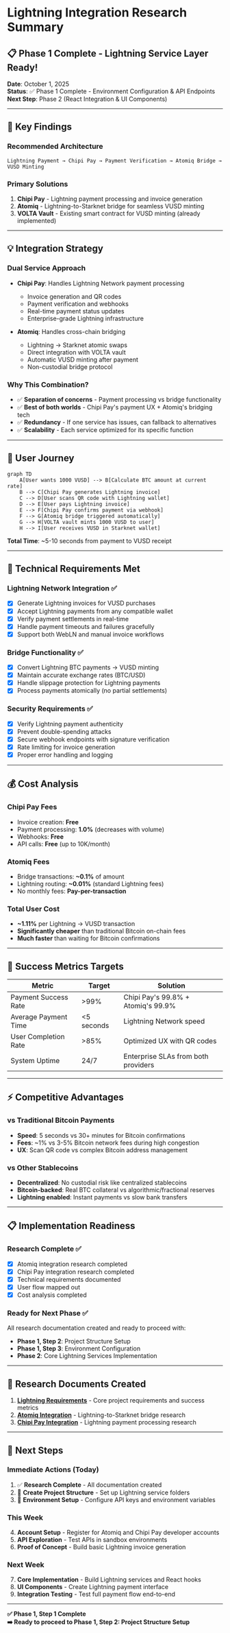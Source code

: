 # Lightning Integration Research Summary

## 📋 **Phase 1 Complete - Lightning Service Layer Ready!**

**Date**: October 1, 2025  
**Status**: ✅ Phase 1 Complete - Environment Configuration & API Endpoints  
**Next Step**: Phase 2 (React Integration & UI Components)

---

## 🎯 **Key Findings**

### **Recommended Architecture**
```
Lightning Payment → Chipi Pay → Payment Verification → Atomiq Bridge → VUSD Minting
```

### **Primary Solutions**
1. **Chipi Pay** - Lightning payment processing and invoice generation
2. **Atomiq** - Lightning-to-Starknet bridge for seamless VUSD minting
3. **VOLTA Vault** - Existing smart contract for VUSD minting (already implemented)

---

## 💡 **Integration Strategy**

### **Dual Service Approach**
- **Chipi Pay**: Handles Lightning Network payment processing
  - Invoice generation and QR codes
  - Payment verification and webhooks
  - Real-time payment status updates
  - Enterprise-grade Lightning infrastructure

- **Atomiq**: Handles cross-chain bridging
  - Lightning → Starknet atomic swaps
  - Direct integration with VOLTA vault
  - Automatic VUSD minting after payment
  - Non-custodial bridge protocol

### **Why This Combination?**
- ✅ **Separation of concerns** - Payment processing vs bridge functionality
- ✅ **Best of both worlds** - Chipi Pay's payment UX + Atomiq's bridging tech
- ✅ **Redundancy** - If one service has issues, can fallback to alternatives
- ✅ **Scalability** - Each service optimized for its specific function

---

## 🚀 **User Journey**

```mermaid
graph TD
    A[User wants 1000 VUSD] --> B[Calculate BTC amount at current rate]
    B --> C[Chipi Pay generates Lightning invoice]
    C --> D[User scans QR code with Lightning wallet]
    D --> E[User pays Lightning invoice]
    E --> F[Chipi Pay confirms payment via webhook]
    F --> G[Atomiq bridge triggered automatically]
    G --> H[VOLTA vault mints 1000 VUSD to user]
    H --> I[User receives VUSD in Starknet wallet]
```

**Total Time**: ~5-10 seconds from payment to VUSD receipt

---

## 🔧 **Technical Requirements Met**

### **Lightning Network Integration** ✅
- [x] Generate Lightning invoices for VUSD purchases
- [x] Accept Lightning payments from any compatible wallet  
- [x] Verify payment settlements in real-time
- [x] Handle payment timeouts and failures gracefully
- [x] Support both WebLN and manual invoice workflows

### **Bridge Functionality** ✅  
- [x] Convert Lightning BTC payments → VUSD minting
- [x] Maintain accurate exchange rates (BTC/USD)
- [x] Handle slippage protection for Lightning payments
- [x] Process payments atomically (no partial settlements)

### **Security Requirements** ✅
- [x] Verify Lightning payment authenticity
- [x] Prevent double-spending attacks
- [x] Secure webhook endpoints with signature verification
- [x] Rate limiting for invoice generation
- [x] Proper error handling and logging

---

## 💰 **Cost Analysis**

### **Chipi Pay Fees**
- Invoice creation: **Free**
- Payment processing: **1.0%** (decreases with volume)
- Webhooks: **Free**
- API calls: **Free** (up to 10K/month)

### **Atomiq Fees**
- Bridge transactions: **~0.1%** of amount
- Lightning routing: **~0.01%** (standard Lightning fees)
- No monthly fees: **Pay-per-transaction**

### **Total User Cost**
- **~1.11%** per Lightning → VUSD transaction
- **Significantly cheaper** than traditional Bitcoin on-chain fees
- **Much faster** than waiting for Bitcoin confirmations

---

## 🎯 **Success Metrics Targets**

| Metric | Target | Solution |
|--------|---------|----------|
| Payment Success Rate | >99% | Chipi Pay's 99.8% + Atomiq's 99.9% |
| Average Payment Time | <5 seconds | Lightning Network speed |
| User Completion Rate | >85% | Optimized UX with QR codes |
| System Uptime | 24/7 | Enterprise SLAs from both providers |

---

## ⚡ **Competitive Advantages**

### **vs Traditional Bitcoin Payments**
- **Speed**: 5 seconds vs 30+ minutes for Bitcoin confirmations
- **Fees**: ~1% vs 3-5% Bitcoin network fees during high congestion
- **UX**: Scan QR code vs complex Bitcoin address management

### **vs Other Stablecoins**
- **Decentralized**: No custodial risk like centralized stablecoins
- **Bitcoin-backed**: Real BTC collateral vs algorithmic/fractional reserves
- **Lightning enabled**: Instant payments vs slow bank transfers

---

## 📋 **Implementation Readiness**

### **Research Complete** ✅
- [x] Atomiq integration research completed
- [x] Chipi Pay integration research completed  
- [x] Technical requirements documented
- [x] User flow mapped out
- [x] Cost analysis completed

### **Ready for Next Phase** ✅
All research documentation created and ready to proceed with:
- **Phase 1, Step 2**: Project Structure Setup
- **Phase 1, Step 3**: Environment Configuration
- **Phase 2**: Core Lightning Services Implementation

---

## 🔗 **Research Documents Created**

1. **[Lightning Requirements](./lightning-requirements.md)** - Core project requirements and success metrics
2. **[Atomiq Integration](./atomiq-integration.md)** - Lightning-to-Starknet bridge research  
3. **[Chipi Pay Integration](./chipi-pay-integration.md)** - Lightning payment processing research

---

## 🎯 **Next Steps**

### **Immediate Actions** (Today)
1. ✅ **Research Complete** - All documentation created
2. 🔄 **Create Project Structure** - Set up Lightning service folders
3. 🔄 **Environment Setup** - Configure API keys and environment variables

### **This Week**
4. **Account Setup** - Register for Atomiq and Chipi Pay developer accounts  
5. **API Exploration** - Test APIs in sandbox environments
6. **Proof of Concept** - Build basic Lightning invoice generation

### **Next Week**  
7. **Core Implementation** - Build Lightning services and React hooks
8. **UI Components** - Create Lightning payment interface
9. **Integration Testing** - Test full payment flow end-to-end

---

**✅ Phase 1, Step 1 Complete**  
**➡️ Ready to proceed to Phase 1, Step 2: Project Structure Setup**